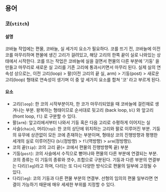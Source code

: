 ## 용어

### 코(`stitch`)

#### 설명

코바늘 작업에는 편물, 코바늘, 실 세가지 요소가 필요하다.
코를 뜨기 전, 코바늘에 이전 코를 마무리하며 편물에 생긴 고리가 걸려있고, 해당 고리의 한쪽 끝이 실로 나와있는 상태에서 시작한다.
코를 뜨는 작업은 코바늘에 실을 걸면서 편물의 다른 부분에 '기둥' 을 만들고 마무리로 새로운 실 고리를 기존 고리에 통과시키면서 마무리 된다.
실제 실의 연속성 상으로는, 이전 고리(loop) > 팔(이전 고리의 끝 실, arm) > 기둥(post) > 새로운 고리(loop) 형태로 연속성이 생기며 이 중 앞 세가지 요소를 합쳐 '코' 라고 부르게 된다.

#### 요소

- 고리(`loop`): 한 코의 시작부분이자, 한 코가 마무리되었을 때 코바늘에 걸린채로 생겨나는 부분. 왕복하는 형태이므로 순서대로 뒷고리 (back loop, `bl`) 와 앞고리(front loop, `fl`) 로 구분할 수 있다.
- 팔(`arm`): 앞고리에서부터 나와서 기둥 혹은 다음 고리로 수평하게 이어지는 실
- 사슬(`chain`), 머리(`top`): 한 코의 상단에 위치하는 고리와 팔로 이루어진 부분. 기둥의 유무에 상관없이 모든 코에 존재하는 부분이며, 형태상 코의 진행방향과 평행한 세개의 실로 이루어진다 (`bl`(정방향) > `fl`(역방향) > `arm`(정방향)).
- 코의 끝(`tip`): 코의 고리 끝(= 코에서 편물의 진행방향쪽 끝) 부분
- 기둥(`post`): 코의 사슬에서 수직으로 뻗어나와 편물의 다른 부분에 연결되는 부분. 코의 종류는 이 기둥의 종류와 갯수, 조합으로 구분된다. 기둥과 다른 부분의 연결부는 다리(`leg`)라고 하며, 다리는 또 다시 다양한 방식으로 편물의 일부에 고정될 수 있다.
- 다리(`leg`): 코의 기둥과 다른 편물 부분의 연결부. 선형의 임의의 편물 일부라면 연결이 가능하기 때문에 매우 세세한 부위를 지정할 수 있다.
